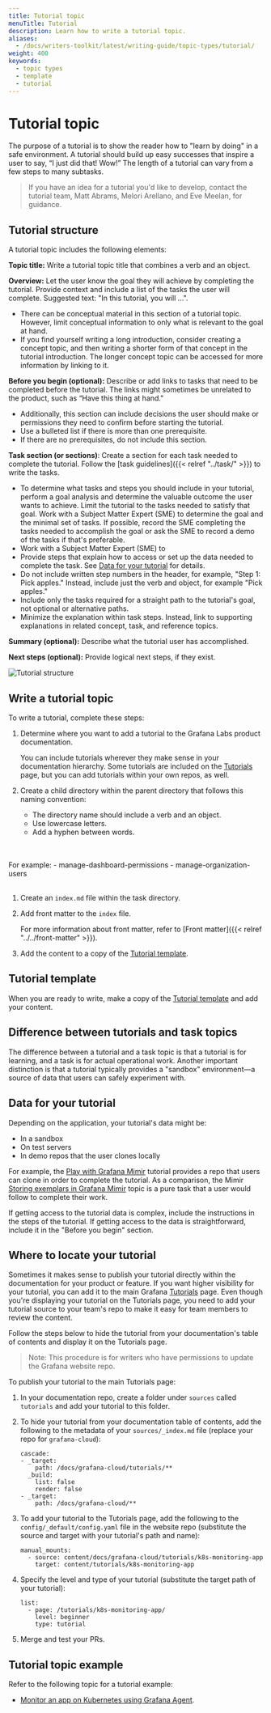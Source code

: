 ```yaml
---
title: Tutorial topic
menuTitle: Tutorial
description: Learn how to write a tutorial topic.
aliases:
  - /docs/writers-toolkit/latest/writing-guide/topic-types/tutorial/
weight: 400
keywords:
  - topic types
  - template
  - tutorial
---
```


# Tutorial topic

The purpose of a tutorial is to show the reader how to "learn by doing" in a safe environment. A tutorial should build up easy successes that inspire a user to say, “I just did that! Wow!” The length of a tutorial can vary from a few steps to many subtasks.

> If you have an idea for a tutorial you'd like to develop, contact the tutorial team, Matt Abrams, Melori Arellano, and Eve Meelan, for guidance.

## Tutorial structure

A tutorial topic includes the following elements:

**Topic title:** Write a tutorial topic title that combines a verb and an object.

**Overview:** Let the user know the goal they will achieve by completing the tutorial. Provide context and include a list of the tasks the user will complete. Suggested text: "In this tutorial, you will …". 

- There can be conceptual material in this section of a tutorial topic. However, limit conceptual information to only what is relevant to the goal at hand.
- If you find yourself writing a long introduction, consider creating a concept topic, and then writing a shorter form of that concept in the tutorial introduction. The longer concept topic can be accessed for more information by linking to it.

**Before you begin (optional):** Describe or add links to tasks that need to be completed before the tutorial. The links might sometimes be unrelated to the product, such as “Have this thing at hand."
- Additionally, this section can include decisions the user should make or permissions they need to confirm before starting the tutorial.
- Use a bulleted list if there is more than one prerequisite.
- If there are no prerequisites, do not include this section.

**Task section (or sections)**: Create a section for each task needed to complete the tutorial. Follow the [task guidelines]({{< relref "../task/" >}}) to write the tasks. 

- To determine what tasks and steps you should include in your tutorial, perform a goal analysis and determine the valuable outcome the user wants to achieve. Limit the tutorial to the tasks needed to satisfy that goal. Work with a Subject Matter Expert (SME) to determine the goal and the minimal set of tasks. If possible, record the SME completing the tasks needed to accomplish the goal or ask the SME to record a demo of the tasks if that's preferable. 
- Work with a Subject Matter Expert (SME) to 
- Provide steps that explain how to access or set up the data needed to complete the task. See [Data for your tutorial](#data-for-your-tutorial) for details.
- Do not include written step numbers in the header, for example, "Step 1: Pick apples." Instead, include just the verb and object, for example "Pick apples."
- Include only the tasks required for a straight path to the tutorial's goal, not optional or alternative paths. 
- Minimize the explanation within task steps. Instead, link to supporting explanations in related concept, task, and reference topics. 

**Summary (optional):** Describe what the tutorial user has accomplished. 

**Next steps (optional):** Provide logical next steps, if they exist.  

![Tutorial structure](tutorial.png)

## Write a tutorial topic

To write a tutorial, complete these steps:

1. Determine where you want to add a tutorial to the Grafana Labs product documentation.

    You can include tutorials wherever they make sense in your documentation hierarchy. Some tutorials are included on the [Tutorials](/tutorials/) page, but you can add tutorials within your own repos, as well.  

1. Create a child directory within the parent directory that follows this naming convention:
   
   - The directory name should include a verb and an object.
   - Use lowercase letters.
   - Add a hyphen between words.
  <br>
  <br>
   For example:
     - manage-dashboard-permissions
     - manage-organization-users
<br>
<br>

1. Create an `index.md` file within the task directory.
1. Add front matter to the `index` file.

   For more information about front matter, refer to [Front matter]({{< relref "../../front-matter" >}}).

1. Add the content to a copy of the [Tutorial template](https://github.com/grafana/writers-toolkit/blob/main/docs/static/templates/tutorial-template.md).

## Tutorial template

When you are ready to write, make a copy of the [Tutorial template](https://github.com/grafana/writers-toolkit/blob/main/docs/static/templates/tutorial-template.md) and add your content.

## Difference between tutorials and task topics

The difference between a tutorial and a task topic is that a tutorial is for learning, and a task is for actual operational work. Another important distinction is that a tutorial typically provides a "sandbox" environment&mdash;a source of data that users can safely experiment with. 
 
## Data for your tutorial
 
Depending on the application, your tutorial's data might be:

  - In a sandbox
  - On test servers
  - In demo repos that the user clones locally
 
For example, the [Play with Grafana Mimir](/tutorials/play-with-grafana-mimir/) tutorial provides a repo that users can clone in order to complete the tutorial. As a comparison, the Mimir [Storing exemplars in Grafana Mimir](/docs/mimir/latest/operators-guide/use-exemplars/storing-exemplars/) topic is a pure task that a user would follow to complete their work.

If getting access to the tutorial data is complex, include the instructions in the steps of the tutorial. If getting access to the data is straightforward, include it in the "Before you begin" section.

## Where to locate your tutorial

Sometimes it makes sense to publish your tutorial directly within the documentation for your product or feature. If you want higher visibility for your tutorial, you can add it to the main Grafana [Tutorials](/tutorials) page. Even though you're displaying your tutorial on the Tutorials page, you need to add your tutorial source to your team's repo to make it easy for team members to review the content. 

Follow the steps below to hide the tutorial from your documentation's table of contents and display it on the Tutorials page.

> Note: This procedure is for writers who have permissions to update the Grafana website repo.

To publish your tutorial to the main Tutorials page:

1. In your documentation repo, create a folder under `sources` called `tutorials` and add your tutorial to this folder.

2. To hide your tutorial from your documentation table of contents, add the following to the metadata of your `sources/_index.md` file (replace your repo for `grafana-cloud`):

    ```
    cascade:
    - _target:
        path: /docs/grafana-cloud/tutorials/**
      _build:
        list: false
        render: false
    - _target:
        path: /docs/grafana-cloud/**
    ```

3. To add your tutorial to the Tutorials page, add the following to the `config/_default/config.yaml` file in the website repo (substitute the source and target with your tutorial's path and name):
    ```
    manual_mounts:
      - source: content/docs/grafana-cloud/tutorials/k8s-monitoring-app
        target: content/tutorials/k8s-monitoring-app
    ```

4. Specify the level and type of your tutorial (substitute the target path of your tutorial):

   ```
   list:
     - page: /tutorials/k8s-monitoring-app/
       level: beginner
       type: tutorial
   ```

5. Merge and test your PRs.
    
## Tutorial topic example

Refer to the following topic for a tutorial example:

- [Monitor an app on Kubernetes using Grafana Agent](/docs/grafana-cloud/kubernetes-monitoring/how-to/k8s-monitor-app/).